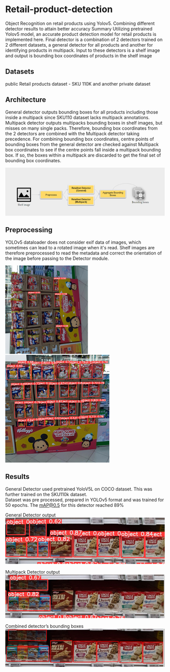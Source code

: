 # Retail-product-detection
Object Recognition on retail products using Yolov5. Combining different detector results to attain better accuracy
Summary
Utilizing pretrained Yolov5 model, an accurate product detection model for retail products is implemented here. 
Final detector is a combination of 2 detectors trained on 2 different datasets, a general detector for all products and another for identifying products in multipack. 
Input to these detectors is a shelf image and output is bounding box coordinates of products in the shelf image

## Datasets
public Retail products dataset -  SKU 110K and another private dataset

## Architecture
General detector outputs bounding boxes for all products including those inside a multipack since SKU110 dataset lacks multipack annotations.
Multipack detector outputs multipacks bounding boxes in shelf images, but misses on many single packs. 
Therefore, bounding box coordinates from the 2 detectors are combined with the Multipack detector taking precedence.
For combining bounding box coordinates, centre points of bounding boxes from the general detector are checked against Multipack box coordinates 
to see if the centre points fall inside a multipack bounding box. If so, the boxes within a multipack are discarded to get the final set of bounding box coordinates. 

![alt text](https://github.com/bhavya-rema/Retail-product-detection/blob/main/Images/Architecture.png)

## Preprocessing
YOLOv5 dataloader does not consider exif data of images, which sometimes can lead to a rotated image when it's read. 
Shelf images are therefore preprocessed to read the metadata and correct the orientation of the image before passing to the Detector module.

![alt text](https://github.com/bhavya-rema/Retail-product-detection/blob/main/Images/preprocessing_1.png) ![alt text](https://github.com/bhavya-rema/Retail-product-detection/blob/main/Images/preprocessing_2.png)

## Results
General Detector used pretrained YoloV5L on COCO dataset. This was further trained on the SKU110k dataset.  
Dataset was pre processed, prepared in YOLOv5 format and was trained for 50 epochs. The mAP@0.5 for this detector reached 89%


General Detector output
![alt text](https://github.com/bhavya-rema/Retail-product-detection/blob/main/Images/Detector_1.png)

Multipack Detector output
![alt text](https://github.com/bhavya-rema/Retail-product-detection/blob/main/Images/Detector_2.png)


Combined detector’s bounding boxes
![alt text](https://github.com/bhavya-rema/Retail-product-detection/blob/main/Images/Detector_combined.png)

